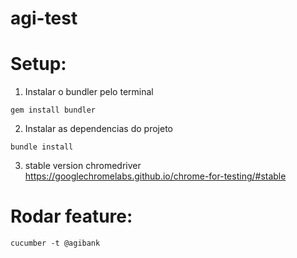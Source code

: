 # agi-test


# Setup:

  1. Instalar o bundler pelo terminal
  ```
  gem install bundler
  ```
  2. Instalar as dependencias do projeto
  ```
  bundle install
  ```
  3. stable version chromedriver
  https://googlechromelabs.github.io/chrome-for-testing/#stable

# Rodar feature:

  ```
  cucumber -t @agibank  
  ```